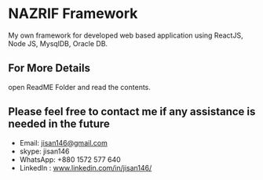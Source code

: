 # NAZRIF Framework
 My own framework for developed web based application using ReactJS, Node JS, MysqlDB, Oracle DB.
 
  ## For More Details
 open ReadME Folder and read the contents.
 
 ## Please feel free to contact me if any assistance is needed in the future

- Email: jisan146@gmail.com
- skype: jisan146
- WhatsApp: +880 1572 577 640
- LinkedIn : www.linkedin.com/in/jisan146/
